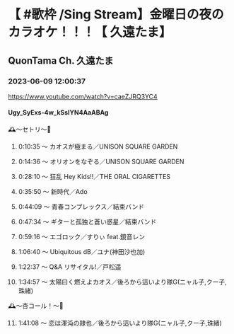 # 【 #歌枠 /Sing Stream】金曜日の夜のカラオケ！！！【 久遠たま】

## QuonTama Ch. 久遠たま

### 2023-06-09 12:00:37

https://www.youtube.com/watch?v=caeZJRQ3YC4

#### Ugy_SyExs-4w_kSsIYN4AaABAg

🕰～セトリ～🥀



01. 0:10:35 ～ カオスが極まる／UNISON SQUARE GARDEN



02. 0:14:36 ～ オリオンをなぞる／UNISON SQUARE GARDEN



03. 0:28:10 ～ 狂乱 Hey Kids!!／THE ORAL CIGARETTES



04. 0:35:50 ～ 新時代／Ado



05. 0:44:09 ～ 青春コンプレックス／結束バンド



06. 0:47:34 ～ ギターと孤独と蒼い惑星／結束バンド



07. 0:59:16 ～ エゴロック／すりぃ feat.鏡音レン



08. 1:06:40 ～ Ubiquitous dB／ユナ(神田沙也加)



09. 1:22:37 ～ Q&A リサイタル!／戸松遥



10. 1:34:57 ～ 太陽曰く燃えよカオス／後ろから這いより隊G(ニャル子,クー子,珠緒)



🕰～杏コール！～🥀



11. 1:41:08 ～ 恋は渾沌の隷也／後ろから這いより隊G(ニャル子,クー子,珠緒)

